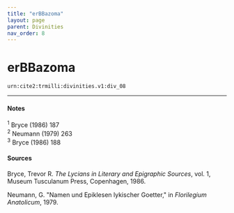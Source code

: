 ```yaml
---
title: "erBBazoma"
layout: page
parent: Divinities
nav_order: 8
---
```



# erBBazoma

`urn:cite2:trmilli:divinities.v1:div_08`



---------------
#### Notes
<sup>1</sup> Bryce (1986) 187<br>
<sup>2</sup> Neumann (1979) 263<br>
<sup>3</sup> Bryce (1986) 188<br>


#### Sources
Bryce, Trevor R. *The Lycians in Literary and Epigraphic Sources*, vol. 1, Museum Tusculanum Press, Copenhagen, 1986.

Neumann, G. "Namen und Epiklesen lykischer Goetter," in *Florilegium Anatolicum*, 1979. 
